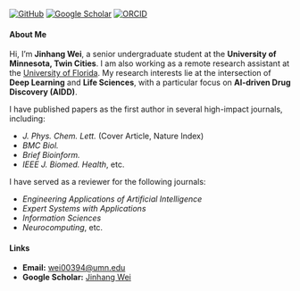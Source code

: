 [![GitHub](https://img.shields.io/badge/GitHub-kkkayle-blue?logo=github)](https://github.com/kkkayle)
[![Google Scholar](https://img.shields.io/badge/Google%20Scholar-Jinhang%20Wei-blue?logo=google-scholar&logoColor=white)](https://scholar.google.com/citations?user=VfIshWMAAAAJ&hl)
[![ORCID](https://img.shields.io/badge/ORCID-Jinhang%20Wei-blue?logo=orcid&logoColor=white)](https://orcid.org/0009-0003-6957-3472)


#### About Me

Hi, I’m **Jinhang Wei**, a senior undergraduate student at the **University of Minnesota, Twin Cities**. I am also working as a remote research assistant at the [University of Florida](https://yanjun-li.com/). My research interests lie at the intersection of **Deep Learning** and **Life Sciences**, with a particular focus on **AI-driven Drug Discovery (AIDD)**.

I have published papers as the first author in several high-impact journals, including:

- *J. Phys. Chem. Lett.* (Cover Article, Nature Index)
- *BMC Biol.*
- *Brief Bioinform.*
- *IEEE J. Biomed. Health*, etc.


I have served as a reviewer for the following journals:

- *Engineering Applications of Artificial Intelligence*
- *Expert Systems with Applications*
- *Information Sciences*
- *Neurocomputing*, etc.

#### Links
- **Email:** [wei00394@umn.edu](mailto:wei00394@umn.edu)
- **Google Scholar:** [Jinhang Wei](https://scholar.google.com/citations?user=VfIshWMAAAAJ&hl)
